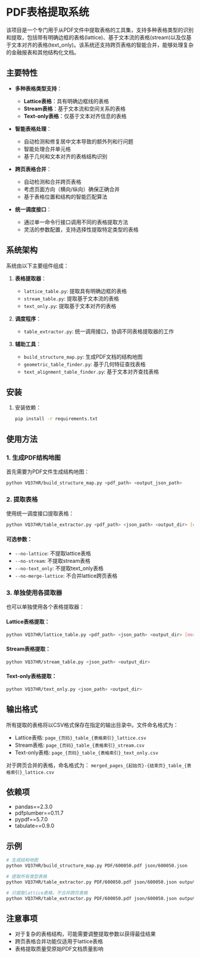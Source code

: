 # PDF表格提取系统

该项目是一个专门用于从PDF文件中提取表格的工具集，支持多种表格类型的识别和提取，包括带有明确边框的表格(lattice)、基于文本流的表格(stream)以及仅基于文本对齐的表格(text_only)。该系统还支持跨页表格的智能合并，能够处理复杂的金融报表和其他结构化文档。

## 主要特性

- **多种表格类型支持**：
  - **Lattice表格**：具有明确边框线的表格
  - **Stream表格**：基于文本流和空间关系的表格
  - **Text-only表格**：仅基于文本对齐信息的表格

- **智能表格处理**：
  - 自动检测和修复居中文本导致的额外列和行问题
  - 智能处理合并单元格
  - 基于几何和文本对齐的表格结构识别

- **跨页表格合并**：
  - 自动检测和合并跨页表格
  - 考虑页面方向（横向/纵向）确保正确合并
  - 基于表格位置和结构的智能匹配算法

- **统一调度接口**：
  - 通过单一命令行接口调用不同的表格提取方法
  - 灵活的参数配置，支持选择性提取特定类型的表格

## 系统架构

系统由以下主要组件组成：

1. **表格提取器**：
   - `lattice_table.py`: 提取具有明确边框的表格
   - `stream_table.py`: 提取基于文本流的表格
   - `text_only.py`: 提取基于文本对齐的表格

2. **调度程序**：
   - `table_extractor.py`: 统一调用接口，协调不同表格提取器的工作

3. **辅助工具**：
   - `build_structure_map.py`: 生成PDF文档的结构地图
   - `geometric_table_finder.py`: 基于几何特征查找表格
   - `text_alignment_table_finder.py`: 基于文本对齐查找表格

## 安装

1. 安装依赖：
   ```bash
   pip install -r requirements.txt
   ```

## 使用方法

### 1. 生成PDF结构地图

首先需要为PDF文件生成结构地图：

```bash
python VQ37HR/build_structure_map.py <pdf_path> <output_json_path>
```

### 2. 提取表格

使用统一调度接口提取表格：

```bash
python VQ37HR/table_extractor.py <pdf_path> <json_path> <output_dir> [options]
```

#### 可选参数：

- `--no-lattice`: 不提取lattice表格
- `--no-stream`: 不提取stream表格
- `--no-text_only`: 不提取text_only表格
- `--no-merge-lattice`: 不合并lattice跨页表格

### 3. 单独使用各提取器

也可以单独使用各个表格提取器：

#### Lattice表格提取：

```bash
python VQ37HR/lattice_table.py <pdf_path> <json_path> <output_dir> [merge_tables]
```

#### Stream表格提取：

```bash
python VQ37HR/stream_table.py <json_path> <output_dir>
```

#### Text-only表格提取：

```bash
python VQ37HR/text_only.py <json_path> <output_dir>
```

## 输出格式

所有提取的表格将以CSV格式保存在指定的输出目录中。文件命名格式为：

- Lattice表格: `page_{页码}_table_{表格索引}_lattice.csv`
- Stream表格: `page_{页码}_table_{表格索引}_stream.csv`
- Text-only表格: `page_{页码}_table_{表格索引}_text_only.csv`

对于跨页合并的表格，命名格式为：
`merged_pages_{起始页}-{结束页}_table_{表格索引}_lattice.csv`

## 依赖项

- pandas==2.3.0
- pdfplumber==0.11.7
- pypdf==5.7.0
- tabulate==0.9.0

## 示例

```bash
# 生成结构地图
python VQ37HR/build_structure_map.py PDF/600050.pdf json/600050.json

# 提取所有类型表格
python VQ37HR/table_extractor.py PDF/600050.pdf json/600050.json output/

# 只提取lattice表格，不合并跨页表格
python VQ37HR/table_extractor.py PDF/600050.pdf json/600050.json output/ --no-stream --no-text_only --no-merge-lattice
```

## 注意事项

- 对于复杂的表格结构，可能需要调整提取参数以获得最佳结果
- 跨页表格合并功能仅适用于lattice表格
- 表格提取质量受原始PDF文档质量影响

